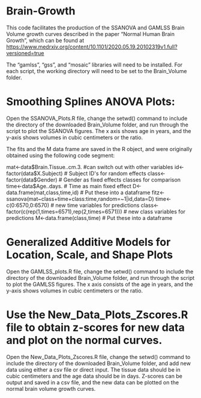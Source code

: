 # Brain-Growth

This code facilitates the production of the SSANOVA and GAMLSS Brain Volume growth curves described in the paper “Normal Human Brain Growth”, which can be found  at
https://www.medrxiv.org/content/10.1101/2020.05.19.20102319v1.full?versioned=true

The “gamlss”, “gss”, and “mosaic” libraries will need to be installed.  For each script, the working directory will need to be set to the Brain_Volume folder.

# Smoothing Splines ANOVA Plots:

Open the SSANOVA_Plots.R file, change the setwd() command to include the directory of the downloaded Brain_Volume folder, and run through the script to plot the SSANOVA figures.  The x axis shows age in years, and the y-axis shows volumes in cubic centimeters or the ratio.

The fits and the M data frame are saved in the R object, and were originally obtained using the following code segment:

mat<-data$Brain.Tissue..cm.3. #can switch out with other variables
id<-factor(data$X.Subject) # Subject ID's for random effects
class<-factor(data$Gender) # Gender as fixed effects classes for comparison
time<-data$Age..days. # Time as main fixed effect
D<-data.frame(mat,class,time,id) # Put these into a dataframe
fitz<-ssanova(mat~class+time+class:time,random=~1|id,data=D) 
time<-c(0:6570,0:6570) # new time variables for predictions
class<-factor(c(rep(1,times=6571),rep(2,times=6571))) # new class variables for predictions
M<-data.frame(class,time) # Put these into a dataframe

# Generalized Additive Models for Location, Scale, and Shape Plots

Open the GAMLSS_plots.R file, change the setwd() command to include the directory of the downloaded Brain_Volume folder, and run through the script to plot the GAMLSS figures.  The x axis consists of the age in years, and the y-axis shows volumes in cubic centimeters or the ratio.

# Use the New_Data_Plots_Zscores.R file to obtain z-scores for new data and plot on the normal curves.

Open the New_Data_Plots_Zscores.R file, change the setwd() command to include the directory of the downloaded Brain_Volume folder, and add new data using either a csv file or direct input.  The tissue data should be in cubic centimeters and the age data should be in days.  Z-scores can be output and saved in a csv file, and the new data can be plotted on the normal brain volume growth curves.


